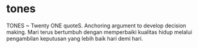 # tones
TONES ~ Twenty ONE quoteS. Anchoring argument to develop decision making. 
Mari terus bertumbuh dengan memperbaiki kualitas hidup melalui pengambilan keputusan yang lebih baik hari demi hari.
